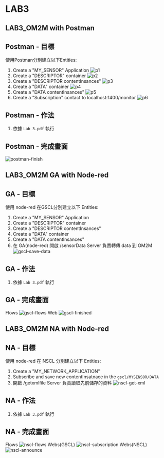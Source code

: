 # LAB3

## LAB3_OM2M with Postman

## Postman - 目標

使用Postman分別建立以下Entities:

1. Create a "MY_SENSOR" Application
![p1](img/postman-1.png)
2. Create a "DESCRIPTOR" container
![p2](img/postman-2.png)
3. Create a "DESCRIPTOR contentInsances"
![p3](img/postman-3.png)
4. Create a "DATA" container
![p4](img/postman-4.png)
5. Create a "DATA contentInsances"
![p5](img/postman-5.png)
6. Create a "Subscription" contact to localhost:1400/monitor
![p6](img/postman-6.png)

## Postman - 作法

1. 依據 `Lab 3.pdf` 執行

## Postman - 完成畫面

![postman-finish](img/postman-finished.png)

## LAB3_OM2M GA with Node-red

## GA - 目標

使用 node-red 在GSCL分別建立以下 Entities:

1. Create a "MY_SENSOR" Application
2. Create a "DESCRIPTOR" container
3. Create a "DESCRIPTOR contentInsances"
4. Create a "DATA" container
5. Create a "DATA contentInsances"
6. 在 GA(node-red) 開啟 /sensorData Server 負責轉傳 data 到 OM2M
![gscl-save-data](img/GSCL-save-data.png)

## GA - 作法

1. 依據 `Lab 3.pdf` 執行

## GA - 完成畫面

Flows
![gscl-flows](img/GSCL-flows.png)
Web
![gscl-finished](img/GSCL-finished.png)

## LAB3_OM2M NA with Node-red

## NA - 目標

使用 node-red 在 NSCL 分別建立以下 Entities:

1. Create a "MY_NETWORK_APPLICATION"
2. Subscribe and save new contentInsatnace in the `gscl/MYSENSOR/DATA`
3. 開啟 /getxmlfile Server 負責讀取先前儲存的資料
![nscl-get-xml](img/NSCL-get-xml.png)

## NA - 作法

1. 依據 `Lab 3.pdf` 執行

## NA - 完成畫面

Flows
![nscl-flows](img/NSCL-flows.png)
Webs(GSCL)
![nscl-subscription](img/NSCL-subscription.png)
Webs(NSCL)
![nscl-announce](img/NSCL-announce.png)
